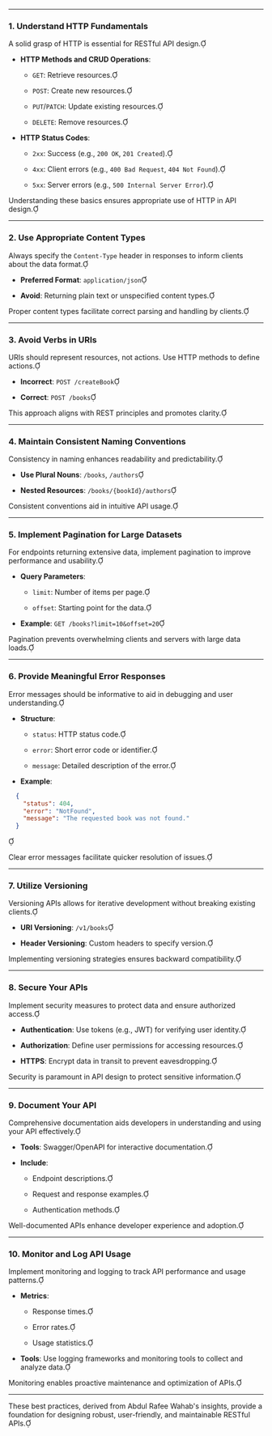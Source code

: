
---
### 1. Understand HTTP Fundamentals

A solid grasp of HTTP is essential for RESTful API design.

- **HTTP Methods and CRUD Operations**:
    
    - `GET`: Retrieve resources.
        
    - `POST`: Create new resources.
        
    - `PUT`/`PATCH`: Update existing resources.
        
    - `DELETE`: Remove resources.
        
- **HTTP Status Codes**:
    
    - `2xx`: Success (e.g., `200 OK`, `201 Created`).
        
    - `4xx`: Client errors (e.g., `400 Bad Request`, `404 Not Found`).
        
    - `5xx`: Server errors (e.g., `500 Internal Server Error`).
        

Understanding these basics ensures appropriate use of HTTP in API design.

---

### 2. Use Appropriate Content Types

Always specify the `Content-Type` header in responses to inform clients about the data format.

- **Preferred Format**: `application/json`
    
- **Avoid**: Returning plain text or unspecified content types.
    

Proper content types facilitate correct parsing and handling by clients.

---

### 3. Avoid Verbs in URIs

URIs should represent resources, not actions. Use HTTP methods to define actions.

- **Incorrect**: `POST /createBook`
    
- **Correct**: `POST /books`
    

This approach aligns with REST principles and promotes clarity.

---

### 4. Maintain Consistent Naming Conventions

Consistency in naming enhances readability and predictability.

- **Use Plural Nouns**: `/books`, `/authors`
    
- **Nested Resources**: `/books/{bookId}/authors`
    

Consistent conventions aid in intuitive API usage.

---

### 5. Implement Pagination for Large Datasets

For endpoints returning extensive data, implement pagination to improve performance and usability.

- **Query Parameters**:
    
    - `limit`: Number of items per page.
        
    - `offset`: Starting point for the data.
        
- **Example**: `GET /books?limit=10&offset=20`
    

Pagination prevents overwhelming clients and servers with large data loads.

---

### 6. Provide Meaningful Error Responses

Error messages should be informative to aid in debugging and user understanding.

- **Structure**:
    
    - `status`: HTTP status code.
        
    - `error`: Short error code or identifier.
        
    - `message`: Detailed description of the error.
        
- **Example**:
    

```json
  {
    "status": 404,
    "error": "NotFound",
    "message": "The requested book was not found."
  }
```



Clear error messages facilitate quicker resolution of issues.

---

### 7. Utilize Versioning

Versioning APIs allows for iterative development without breaking existing clients.

- **URI Versioning**: `/v1/books`
    
- **Header Versioning**: Custom headers to specify version.
    

Implementing versioning strategies ensures backward compatibility.

---

### 8. Secure Your APIs

Implement security measures to protect data and ensure authorized access.

- **Authentication**: Use tokens (e.g., JWT) for verifying user identity.
    
- **Authorization**: Define user permissions for accessing resources.
    
- **HTTPS**: Encrypt data in transit to prevent eavesdropping.
    

Security is paramount in API design to protect sensitive information.

---

### 9. Document Your API

Comprehensive documentation aids developers in understanding and using your API effectively.

- **Tools**: Swagger/OpenAPI for interactive documentation.
    
- **Include**:
    
    - Endpoint descriptions.
        
    - Request and response examples.
        
    - Authentication methods.
        

Well-documented APIs enhance developer experience and adoption.

---

### 10. Monitor and Log API Usage

Implement monitoring and logging to track API performance and usage patterns.

- **Metrics**:
    
    - Response times.
        
    - Error rates.
        
    - Usage statistics.
        
- **Tools**: Use logging frameworks and monitoring tools to collect and analyze data.
    

Monitoring enables proactive maintenance and optimization of APIs.

---

These best practices, derived from Abdul Rafee Wahab's insights, provide a foundation for designing robust, user-friendly, and maintainable RESTful APIs.